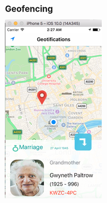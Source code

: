 # Geofencing

![alt tag](https://github.com/CristianCardosoA/Geofencing/blob/master/Captura%20de%20pantalla%202016-11-01%20a%20la(s)%2002.27.53.png)
